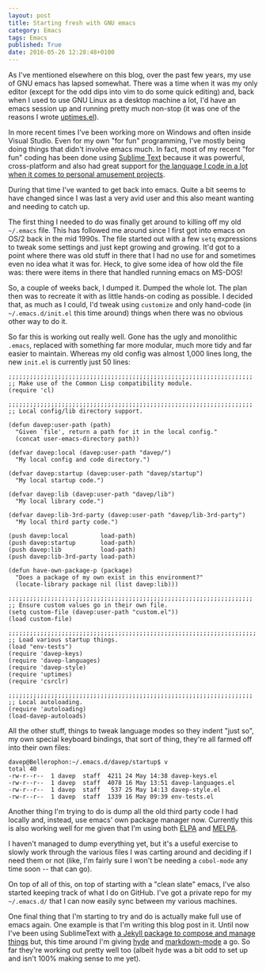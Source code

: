 ```yaml
---
layout: post
title: Starting fresh with GNU emacs
category: Emacs
tags: Emacs
published: True
date: 2016-05-26 12:28:48+0100
---
```


As I've mentioned elsewhere on this blog, over the past few years, my
use of GNU emacs has lapsed somewhat. There was a time when it was my
only editor (except for the odd dips into vim to do some quick
editing) and, back when I used to use GNU Linux as a desktop machine a
lot, I'd have an emacs session up and running pretty much non-stop (it
was one of the reasons I wrote
[uptimes.el](https://github.com/davep/uptimes.el)).

In more recent times I've been working more on Windows and often
inside Visual Studio. Even for my own "for fun" programming, I've
mostly being doing things that didn't involve emacs much. In fact,
most of my recent "for fun" coding has been done using
[Sublime Text](https://www.sublimetext.com/) because it was powerful,
cross-platform and also had great support for
[the language I code in a lot when it comes to personal amusement projects](http://wiki.secondlife.com/wiki/LSL_Portal).

During that time I've wanted to get back into emacs. Quite a bit seems
to have changed since I was last a very avid user and this also meant
wanting and needing to catch up.

The first thing I needed to do was finally get around to killing off
my old `~/.emacs` file. This has followed me around since I first got
into emacs on OS/2 back in the mid 1990s. The file started out with a
few `setq` expressions to tweak some settings and just kept growing
and growing. It'd got to a point where there was old stuff in there
that I had no use for and sometimes even no idea what it was
for. Heck, to give some idea of how old the file was: there were items
in there that handled running emacs on MS-DOS!

So, a couple of weeks back, I dumped it. Dumped the whole lot. The
plan then was to recreate it with as little hands-on coding as
possible. I decided that, as much as I could, I'd tweak using
`customize` and only hand-code (in `~/.emacs.d/init.el` this time
around) things when there was no obvious other way to do it.

So far this is working out really well. Gone has the ugly and
monolithic `.emacs`, replaced with something far more modular, much
more tidy and far easier to maintain. Whereas my old config was almost
1,000 lines long, the new `init.el` is currently just 50 lines:

```elisp
;;;;;;;;;;;;;;;;;;;;;;;;;;;;;;;;;;;;;;;;;;;;;;;;;;;;;;;;;;;;;;;;;;;;;
;; Make use of the Common Lisp compatibility module.
(require 'cl)

;;;;;;;;;;;;;;;;;;;;;;;;;;;;;;;;;;;;;;;;;;;;;;;;;;;;;;;;;;;;;;;;;;;;;
;; Local config/lib directory support.

(defun davep:user-path (path)
  "Given `file', return a path for it in the local config."
  (concat user-emacs-directory path))

(defvar davep:local (davep:user-path "davep/")
  "My local config and code directory.")

(defvar davep:startup (davep:user-path "davep/startup")
  "My local startup code.")

(defvar davep:lib (davep:user-path "davep/lib")
  "My local library code.")

(defvar davep:lib-3rd-party (davep:user-path "davep/lib-3rd-party")
  "My local third party code.")

(push davep:local         load-path)
(push davep:startup       load-path)
(push davep:lib           load-path)
(push davep:lib-3rd-party load-path)

(defun have-own-package-p (package)
  "Does a package of my own exist in this environment?"
  (locate-library package nil (list davep:lib)))

;;;;;;;;;;;;;;;;;;;;;;;;;;;;;;;;;;;;;;;;;;;;;;;;;;;;;;;;;;;;;;;;;;;;;
;; Ensure custom values go in their own file.
(setq custom-file (davep:user-path "custom.el"))
(load custom-file)

;;;;;;;;;;;;;;;;;;;;;;;;;;;;;;;;;;;;;;;;;;;;;;;;;;;;;;;;;;;;;;;;;;;;;;
;; Load various startup things.
(load "env-tests")
(require 'davep-keys)
(require 'davep-languages)
(require 'davep-style)
(require 'uptimes)
(require 'csrclr)

;;;;;;;;;;;;;;;;;;;;;;;;;;;;;;;;;;;;;;;;;;;;;;;;;;;;;;;;;;;;;;;;;;;;;
;; Local autoloading.
(require 'autoloading)
(load-davep-autoloads)
```

All the other stuff, things to tweak language modes so they indent
"just so", my own special keyboard bindings, that sort of thing,
they're all farmed off into their own files:

```shell
davep@Bellerophon:~/.emacs.d/davep/startup$ v
total 40
-rw-r--r--  1 davep  staff  4211 24 May 14:38 davep-keys.el
-rw-r--r--  1 davep  staff  4078 16 May 13:51 davep-languages.el
-rw-r--r--  1 davep  staff   537 25 May 14:13 davep-style.el
-rw-r--r--  1 davep  staff  1339 16 May 09:39 env-tests.el
```

Another thing I'm trying to do is dump all the old third party code I
had locally and, instead, use emacs' own package manager
now. Currently this is also working well for me given that I'm using
both [ELPA](https://elpa.gnu.org/) and [MELPA](https://melpa.org/#/).

I haven't managed to dump everything yet, but it's a useful exercise
to slowly work through the various files I was carting around and
deciding if I need them or not (like, I'm fairly sure I won't be
needing a `cobol-mode` any time soon -- that can go).

On top of all of this, on top of starting with a "clean slate" emacs,
I've also started keeping track of what I do on GitHub. I've got a
private repo for my `~/.emacs.d/` that I can now easily sync between
my various machines.

One final thing that I'm starting to try and do is actually make full
use of emacs again. One example is that I'm writing this blog post in
it. Until now I've been using SublimeText with
[a Jekyll package to compose and manage things](https://packagecontrol.io/packages/Jekyll)
but, this time around I'm giving [hyde](https://melpa.org/#/hyde) and
[markdown-mode](https://melpa.org/#/markdown-mode) a go. So far
they're working out pretty well too (albeit hyde was a bit odd to set
up and isn't 100% making sense to me yet).

[//]: # (2016-05-26-starting_fresh_with_gnu_emacs.md ends here)
